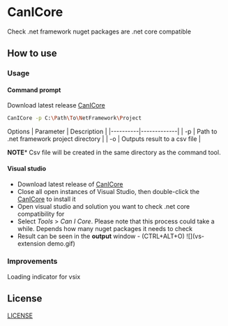 # CanICore
Check .net framework nuget packages are .net core compatible

## How to use

### Usage

#### Command prompt

Download latest release [CanICore](https://github.com/adelinosousa/canicore/releases/download/1.0.1/CanICore-1.0.1.zip)

```bash
CanICore -p C:\Path\To\NetFramework\Project 
```
Options
| Parameter | Description |
|----------|-------------|
| -p        | Path to .net framework project directory |
| -o        | Outputs result to a csv file |

**NOTE*** Csv file will be created in the same directory as the command tool.

#### Visual studio

 - Download latest release of [CanICore](https://github.com/adelinosousa/canicore/releases/download/vsix-1.0.0/CanICore.vsix)
 - Close all open instances of Visual Studio, then double-click the [CanICore](https://github.com/adelinosousa/canicore/releases/download/vsix-1.0.0/CanICore.vsix) to install it
 - Open visual studio and solution you want to check .net core compatibility for
 - Select *Tools* > *Can I Core*. Please note that this process could take a while. Depends how many nuget packages it needs to check
 - Result can be seen in the **output** window - (CTRL+ALT+O)
 ![](vs-extension demo.gif)
 
### Improvements
Loading indicator for vsix

## License
[LICENSE](LICENSE)

